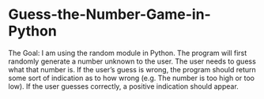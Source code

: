 # Guess-the-Number-Game-in-Python
The Goal: I am using the random module in Python. The program will first randomly generate a number unknown to the user. The user needs to guess what that number is. If the user’s guess is wrong, the program should return some sort of indication as to how wrong (e.g. The number is too high or too low). If the user guesses correctly, a positive indication should appear. 
